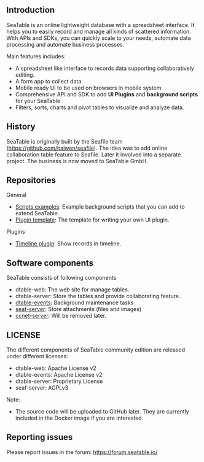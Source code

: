 ## Introduction

SeaTable is an online lightweight database with a spreadsheet interface. It helps you to easily record and manage all kinds of scattered information. With APIs and SDKs, you can quickly scale to your needs, automate data processing and automate business processes.

Main features includes:

* A spreadsheet like interface to records data supporting collaboratively editing.
* A form app to collect data
* Mobile ready UI to be used on browsers in mobile system
* Comprehensive API and SDK to add **UI Plugins** and **background scripts** for your SeaTable
* Filters, sorts, charts and pivot tables to visualize and analyze data.

## History

SeaTable is originally built by the Seafile team (https://github.com/haiwen/seafile). The idea was to add online collaboration table feature to Seafile. Later it involved into a separate project. The business is now moved to SeaTable GmbH.

## Repositories

General

* [Scripts examples](https://github.com/seatable/seatable-scripts-examples): Example background scripts that you can add to extend SeaTable.
* [Plugin template](https://github.com/seatable/seatable-plugin-template): The template for writing your own UI plugin.

Plugins

* [Timeline plugin](https://github.com/seatable/seatable-plugin-timeline): Show records in timeline.


## Software components

SeaTable consists of following components

* dtable-web: The web site for manage tables.
* dtable-server: Store the tables and provide collaborating feature.
* [dtable-events](https://github.com/seatable/dtable-events): Background maintenance tasks
* [seaf-server](https://github.com/haiwen/seafile): Store attachments (files and images)
* [ccnet-server](https://github.com/haiwen/ccnet-server): Will be removed later.

## LICENSE

The different components of SeaTable community edition are released under different licenses:

* dtable-web: Apache License v2
* dtable-events: Apache License v2
* dtable-server: Proprietary License
* seaf-server: AGPLv3

Note:

* The source code will be uploaded to GitHub later. They are currently included in the Docker image if you are interested.

## Reporting issues

Please report issues in the forum: https://forum.seatable.io/

